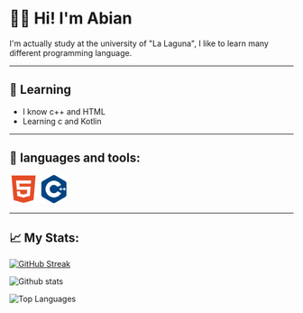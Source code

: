 # 👋😀 Hi! I'm Abian

I'm actually study at the university of "La Laguna",
I like to learn many different programming language.

---

## 📖 Learning

- I know c++ and HTML
- Learning c and Kotlin

---

## 🧰 languages and tools:

<div class="Icons" align="left">
  <img src="https://github.com/devicons/devicon/blob/master/icons/html5/html5-plain.svg" alt="HTML" width="50" height="50">
  <img src="https://github.com/devicons/devicon/blob/master/icons/cplusplus/cplusplus-plain.svg" alt="C++" width="50" height="50">
</div>

---

## 📈 My Stats:

[![GitHub Streak](https://streak-stats.demolab.com?user=AbianSL&theme=tokyonight&hide_border=true&border_radius=6&date_format=n%2Fj%5B%2FY%5D&mode=weekly)](https://git.io/streak-stats)

![Github stats](https://github-readme-stats.vercel.app/api?username=AbianSL&show_icons=true&theme=tokyonight)

![Top Languages](https://github-readme-stats.vercel.app/api/top-langs/?username=AbianSL&exclude_repo=Exercism_Problems&hide_progress=false&theme=tokyonight)

